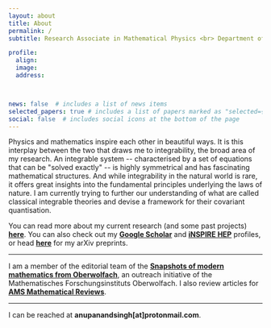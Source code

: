 ```yaml
---
layout: about
title: About
permalink: /
subtitle: Research Associate in Mathematical Physics <br> Department of Mathematical Sciences, Loughborough University, United Kingdom

profile:
  align:
  image:
  address:



news: false  # includes a list of news items
selected_papers: true # includes a list of papers marked as "selected={true}"
social: false  # includes social icons at the bottom of the page
---
```


Physics and mathematics inspire each other in beautiful ways. It is this interplay between the two that draws me to integrability, the broad area of my research. An integrable system -- characterised by a set of equations that can be "solved exactly" -- is highly symmetrical and has fascinating mathematical structures. And while integrability in the natural world is rare, it offers great insights into the fundamental principles underlying the laws of nature. I am currently trying to further our understanding of what are called classical integrable theories and devise a framework for their covariant quantisation.

You can read more about my current research (and some past projects) **<a href="https://anupanand.space/research/" target="_self">here</a>**. You can also check out my **<a href="https://scholar.google.com/citations?user=iajG9P8AAAAJ" target="_self">Google Scholar</a>** and **<a href="https://inspirehep.net/authors/1817611" target="_self">iNSPIRE HEP</a>** profiles, or head **<a href="https://arxiv.org/a/singh_a_12.html" target="_self">here</a>** for my arXiv preprints.

<hr>

I am a member of the editorial team of the **<a href="https://www.mfo.de/outreach-media/snapshots" target="_self">Snapshots of modern mathematics from Oberwolfach</a>**, an outreach initiative of the Mathematisches Forschungsinstituts Oberwolfach. I also review articles for **<a href="https://www.ams.org/mr-database" target="_self">AMS Mathematical Reviews</a>**.

<hr>

I can be reached at **anupanandsingh[at]protonmail.com**.
